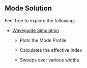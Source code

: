 ## Mode Solution

Feel free to explore the following;

- [Waveguide Simulation](waveguide)
  
  - Plots the Mode Profile
  
  - Calculates the effective index
  
  - Sweeps over various widths


